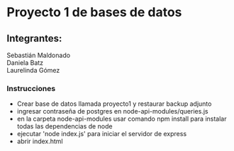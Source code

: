 # Proyecto 1 de bases de datos
## Integrantes:
Sebastián Maldonado  
Daniela Batz  
Laurelinda Gómez  

### Instrucciones
- Crear base de datos llamada proyecto1 y restaurar backup adjunto
- ingresar contraseña de postgres en node-api-modules/queries.js
- en la carpeta node-api-modules usar comando npm install para instalar todas las dependencias de node
- ejecutar 'node index.js' para iniciar el servidor de express
- abrir index.html